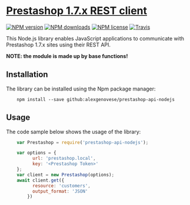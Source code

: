 # [Prestashop 1.7.x REST client](https://github.com/alexgenovese/prestashop-api-nodejs)


[![NPM version](https://img.shields.io/npm/v/prestashop-api-nodejs?style=flat-square)](https://www.npmjs.com/package/prestashop-api-nodejs)
[![NPM downloads](https://img.shields.io/npm/dm/prestashop-api-nodejs?style=flat-square)](https://www.npmjs.com/package/prestashop-api-nodejs)
[![NPM license](https://img.shields.io/npm/l/prestashop-api-nodejs?style=flat-square)](https://www.npmjs.com/package/prestashop-api-nodejs)
[![Travis](https://img.shields.io/travis/com/alexgenovese/prestashop-api-nodejs/master?style=flat-square)](https://travis-ci.com/alexgenovese/prestashop-api-nodejs.svg?branch=main)

This Node.js library enables JavaScript applications to communicate with Prestashop 1.7.x sites using their REST API.

**NOTE: the module is made up by base functions!**


## Installation

The library can be installed using the Npm package manager:

```
    npm install --save github:alexgenovese/prestashop-api-nodejs
```

## Usage

The code sample below shows the usage of the library:

```javascript
    var Prestashop = require('prestashop-api-nodejs');

    var options = {
          url: 'prestashop.local',
          key: '<Prestashop Token>'
    };
    var client = new Prestashop(options);
    await client.get({
          resource: 'customers',
          output_format: 'JSON'
        })
```
